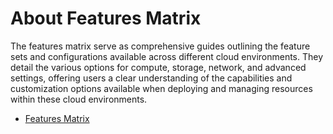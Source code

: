 # About Features Matrix

The features matrix serve as comprehensive guides outlining the feature sets and configurations available across different cloud environments. They detail the various options for compute, storage, network, and advanced settings, offering users a clear understanding of the capabilities and customization options available when deploying and managing resources within these cloud environments.

* [Features Matrix](https://365.kdocs.cn/l/caXGU6AWwmB2)

